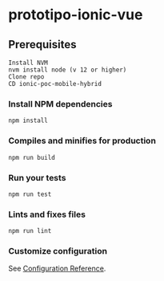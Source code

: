 # prototipo-ionic-vue


## Prerequisites
```
Install NVM
nvm install node (v 12 or higher)
Clone repo
CD ionic-poc-mobile-hybrid
```



### Install NPM dependencies
```
npm install
```

### Compiles and minifies for production
```
npm run build
```

### Run your tests
```
npm run test
```

### Lints and fixes files
```
npm run lint
```

### Customize configuration
See [Configuration Reference](https://cli.vuejs.org/config/).

##